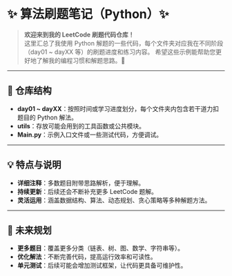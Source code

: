 # ✨ 算法刷题笔记（Python）✨

> **欢迎来到我的 LeetCode 刷题代码仓库！**  
> 这里汇总了我使用 Python 解题的一些代码，每个文件夹对应我在不同阶段（day01 ~ dayXX 等）的刷题进度和练习内容。
> 希望这些示例能帮助您更好地了解我的编程习惯和解题思路。🎉

---

## 📂 仓库结构

- **day01 ~ dayXX**：按照时间或学习进度划分，每个文件夹内包含若干道力扣题目的 Python 解法。
- **utils**：存放可能会用到的工具函数或公共模块。
- **Main.py**：示例入口文件或一些测试代码，方便调试。

---

## 💡 特点与说明

- **详细注释**：多数题目附带思路解析，便于理解。
- **持续更新**：后续还会不断补充更多 LeetCode 题解。
- **灵活运用**：涵盖数据结构、算法、动态规划、贪心策略等多种解题方法。

---

## 📌 未来规划

- **更多题目**：覆盖更多分类（链表、树、图、数学、字符串等）。
- **优化解法**：不断完善代码，提高运行效率和可读性。
- **单元测试**：后续可能会增加测试框架，让代码更具备可维护性。
